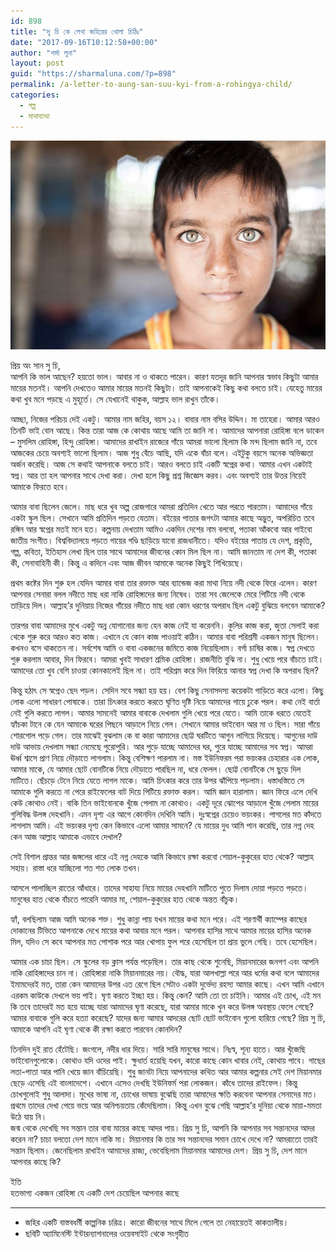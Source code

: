 ```yaml
---
id: 898
title: "সু চি কে লেখা জহিরের খোলা চিঠিঃ"
date: "2017-09-16T10:12:58+00:00"
author: "শর্মা লুনা"
layout: post
guid: "https://sharmaluna.com/?p=898"
permalink: /a-letter-to-aung-san-suu-kyi-from-a-rohingya-child/
categories:
  - গল্প
  - মাথাব্যাথা
---
```


[![](/assets/images/wp-content/uploads/2017/09/21752183_1691964837480842_5133997553089091504_n.jpg)](/assets/images/wp-content/uploads/2017/09/21752183_1691964837480842_5133997553089091504_n.jpg)

প্রিয় অং সান সু চি,  
আপনি কি ভাল আছেন? হয়তো ভাল। আবার না ও থাকতে পারেন। কারণ যতদূর জানি আপনার স্বভাব কিছুটা আমার মায়ের মতনই। আপনি দেখতেও আমার মায়ের মতনই কিছুটা। তাই আপনাকেই কিছু কথা বলতে চাই। যেহেতু মায়ের কথা খুব মনে পড়ছে এ মুহূর্তে। সে যেখানেই থাকুক, আল্লাহ ভাল রাখুন তাঁকে।

আচ্ছা, নিজের পরিচয় দেই একটু। আমার নাম জহির, বয়স ১২। বাবার নাম বসির উদ্দিন। মা তাহেরা। আমার আরও তিনটি ভাই বোন আছে। কিন্ত তারা আজ কে কোথায় আছে আমি তা জানি না। আমাদের আপনারা রোহিঙ্গা বলে ডাকেন – মুসলিম রোহিঙ্গা, হিন্দু রোহিঙ্গা। আমাদের রাখাইন রাজ্যের গাঁয়ে আমরা ভালো ছিলাম কি মন্দ ছিলাম জানি না, তবে আজকের চেয়ে অবশ্যই ভালো ছিলাম। আজ শুধু বেঁচে আছি, যদি একে বাঁচা বলে। এইটুকু বয়সে অনেক অভিজ্ঞতা অর্জন করেছি। আজ সে কথাই আপনাকে বলতে চাই। আরও বলতে চাই একটি স্বপ্নের কথা। আমার এখন একটাই স্বপ্ন। আর তা হল আপনার সাথে দেখা করা। দেখা হলে কিছু প্রশ্ন জিজ্ঞেস করব। এবং অবশ্যই তার উত্তর নিয়েই আমাকে ফিরতে হবে।

আমার বাবা ছিলেন জেলে। মাছ ধরে খুব অল্প রোজগারে আমরা প্রতিদিন খেতে আর পরতে পারতাম। আমাদের গাঁয়ে একটা স্কুল ছিল। সেখানে আমি প্রতিদিন পড়তে যেতাম। বইয়ের পাতার জগৎটা আমার কাছে অদ্ভুত, অপরিচিত তবে রঙ্গিন আর স্বপ্নের মতই মনে হত। কল্পনায় দেখতাম আমিও একদিন দেশের নাম বলবো, পতাকা আঁকবো আর গাইবো জাতীয় সংগীত। বিশ্ববিদ্যালয়ে পড়তে গায়ের গণ্ডি ছাড়িয়ে যাবো রাজধানীতে। যদিও বইয়ের পাতায় যে দেশ, প্রকৃতি, গল্প, কবিতা, ইতিহাস লেখা ছিল তার সাথে আমাদের জীবনের কোন মিল ছিল না। আমি জানতাম না দেশ কী, পতাকা কী, সেনাবাহিনী কী। কিন্তু এ কদিনে এবং আজ জীবন আমাকে অনেক কিছুই শিখিয়েছে।

প্রথম কষ্টের দিন শুরু হল যেদিন আমার বাবা তার রক্তাক্ত আর ব্যান্ডেজ করা মাথা নিয়ে নদী থেকে ফিরে এলেন। কারণ আপনার সেনারা বলল নদীতে মাছ ধরা নাকি রোহিঙ্গাদের জন্য নিষেধ। তারা সব জেলেকে মেরে পিটিয়ে নদী থেকে তাড়িয়ে দিল। আল্লাহ’র দুনিয়ায় নিজের গাঁয়ের নদীতে মাছ ধরা কোন ধরণের অপরাধ ছিল একটু বুঝিয়ে বলবেন আমাকে?

তারপর বাবা আমাদের মুখে একটু অন্ন যোগানোর জন্য হেন কাজ নেই যা করেননি। কুলির কাজ করা, জুতা সেলাই করা থেকে শুরু করে আরও কত কাজ। এখানে যে কোন কাজ পাওয়াই কঠিন। আমার বাবা পরিশ্রমী একজন মানুষ ছিলেন। কখনও বসে থাকতেন না। সর্বশেষ আমি ও বাবা একজনের জমিতে কাজ নিয়েছিলাম। বর্গা চাষির কাজ। স্বপ্ন দেখতে শুরু করলাম আবার, দিন ফিরবে। আমরা খুবই সাধারণ শ্রমিক রোহিঙ্গা। রাজনীতি বুঝি না। শুধু খেয়ে পরে বাঁচতে চাই। আমাদের তো খুব বেশি চাওয়া কোনকালেই ছিল না। তাই পরিশ্রম করে দিন ফিরিয়ে আনার স্বপ্ন দেখা কি অপরাধ ছিল?

কিন্তু হঠাৎ সে স্বপ্নেও ছেদ পড়ল। সেদিন সবে সন্ধ্যা হয় হয়। বেশ কিছু সেনাসদস্য কয়েকটা গাড়িতে করে এলো। কিছু লোক এলো সাধারণ পোষাকে। তারা চিৎকার করতে করতে ঘৃণিত দৃষ্টি নিয়ে আমাদের গায়ে ঢুকে পরল। কথা নেই বার্তা নেই গুলি করতে লাগল। আমার সামনেই আমার বাবাকে দেখলাম গুলি খেয়ে পরে যেতে। আমি তাকে ধরতে যেতেই হ্যাঁচকা টানে কে যেন আমাকে ঘরের পিছনে আড়ালে নিয়ে গেল। সেখানে আমার ভাইবোন আর মা ও ছিল। সারা গাঁয়ে শোরগোল পড়ে গেল। তার মাঝেই বুঝলাম কে বা কারা আমাদের ছোট্ট ঘরটিতে আগুন লাগিয়ে দিয়েছে। আগুনের দাউ দাউ আভায় দেখলাম সন্ধ্যা নেমেছে পুরোপুরি। আর পুড়ে যাচ্ছে আমাদের ঘর, পুরে যাচ্ছে আমাদের সব স্বপ্ন। আমরা ঊর্ধ্ব শ্বাসে প্রাণ নিয়ে দৌড়াতে লাগলাম। কিন্তু বেশিক্ষণ পারলাম না। মস্ত ইউনিফরম পরা ভয়ংকর চেহারার এক লোক, আমার মাকে, যে আমার ছোট বোনটিকে নিয়ে দৌড়াতে পারছিল না, ধরে ফেলল। ছোট্ট বোনটিকে সে ছুড়ে দিল মাটিতে। ছেঁচড়ে টেনে নিয়ে যেতে লাগল মাকে। আমি চিৎকার করে তার উপর ঝাঁপিয়ে পড়লাম। ধস্তাধস্তিতে সে আমাকে গুলি করতে না পেরে রাইফেলের বাট দিয়ে পিটিয়ে রক্তাক্ত করল। আমি জ্ঞান হারালাম। জ্ঞান ফিরে এলে দেখি কেউ কোথাও নেই। বাকি তিন ভাইবোনকে খুঁজে পেলাম না কোথাও। একটু দূরে ঝোপের আড়ালে খুঁজে পেলাম মায়ের গুলিবিদ্ধ উলঙ্গ দেহখানি। এমন দৃশ্য এর আগে কোনদিন দেখিনি আমি। দুঃস্বপ্নের চেয়েও ভয়ংকর। পাগলের মত কাঁদতে লাগলাম আমি। এই ভয়ংকর দৃশ্য কেন কিভাবে এলো আমার সামনে? যে মায়ের দুধ আমি পান করেছি, তার নগ্ন দেহ কেন আজ আল্লাহ আমাকে এভাবে দেখাল?

সেই বিশাল প্রান্তর আর জঙ্গলের ধারে এই নগ্ন দেহকে আমি কিভাবে রক্ষা করবো শেয়াল-কুকুরের হাত থেকে? আল্লাহ সহায়। রাস্তা ধরে যাচ্ছিলো শত শত লোক তখন।

আসলে পালাচ্ছিল রাতের আঁধারে। তাদের সাহায্য নিয়ে মায়ের দেহখানি মাটিতে পুতে দিলাম দোয়া পড়তে পড়তে। মানুষের হাত থেকে বাঁচতে পারেনি আমার মা, শেয়াল-কুকুরের হাত থেকে অন্তত বাঁচুক।

হ্যাঁ, বলছিলাম আজ আমি অনেক শক্ত। শুধু কান্না পায় যখন মায়ের কথা মনে পরে। এই শরণার্থী ক্যাম্পের কাছের দোকানের টিভিতে আপনাকে দেখে মায়ের কথা আবার মনে পরল। আপনার হাসির সাথে আমার মায়ের হাসির অনেক মিল, যদিও সে কবে আপনার মত পোশাক পরে আর খোপায় ফুল পরে হেসেছিল তা প্রায় ভুলে গেছি। তবে হেসেছিল।

আমার এক চাচা ছিল। সে স্কুলের বড় ক্লাস পর্যন্ত পড়েছিল। তার কাছ থেকে শুনেছি, মিয়ানমারের জনগণ এবং আপনি নাকি রোহিঙ্গাদের চান না। রোহিঙ্গারা নাকি মিয়ানমারের নয়। বৌদ্ধ, যারা আলখাল্লা পরে আর ধর্মের কথা বলে আমাদের ইমামদেরই মত, তারা কেন আমাদের উপর এত রেগে ছিল সেটাও একটা দুর্ভেদ্য রহস্য আমার কাছে। এখন আমি এখানে এরকম কাউকে দেখলে ভয় পাই। ঘৃণা করতে ইচ্ছা হয়। কিন্তু কেন? আমি তো তা চাইনি। আমার এই চোখ, এই মন কি তবে তাদেরই মত হয়ে যাচ্ছে যারা আমাদের ঘৃণা করেছে, যারা আমার মাকে খুন করে উলঙ্গ অবস্থায় ফেলে গেছে? আমার বাবাকে গুলি করে হত্যা করেছে? যাদের জন্য আমার আদরের ছোট ছোট ভাইবোন গুলো হারিয়ে গেছে? প্রিয় সু চি, আমাকে আপনি এই ঘৃণা থেকে কী রক্ষা করতে পারবেন কোনদিন?

তিনদিন দুই রাত হেঁটেছি। জংগলে, নদীর ধার দিয়ে। সারি সারি মানুষের সাথে। নিঃস্ব, শূন্য হাতে। আর খুঁজেছি ভাইবোনগুলোকে। কোথাও যদি ওদের পাই। ক্ষুধার্ত হয়েছি যখন, কারো কাছে কোন খাবার নেই, কোথায় পাবে। গাছের লতা-পাতা আর পানি খেয়ে জান বাঁচিয়েছি। শুধু জানটা নিয়ে আপনাদের কথিত আর আমার কল্পনার সেই দেশ মিয়ানমার ছেড়ে এসেছি এই বাংলাদেশে। এখানে এসেও দেখছি ইউনিফর্ম পরা লোকজন। কাঁধে তাদের রাইফেল। কিন্তু চোখগুলোই শুধু আলাদা। মুখের ভাষা না, চোখের ভাষায় বুঝেছি তারা আমাদের ক্ষতি করবেনা আপনার সেনাদের মত। প্রথমে তাদের দেখা পেয়ে ভয়ে আর অনিশ্চয়তায় কেঁদেছিলাম। কিন্তু এখন বুঝে গেছি আল্লাহ’র দুনিয়া থেকে মায়া-মমতা উঠে যায় নি।  
জন্ম থেকে দেখেছি সব সন্তান তার বাবা মায়ের কাছে আদর পায়। প্রিয় সু চি, আপনি কি আপনার সব সন্তানদের আদর করেন না? চাচা বলতো দেশ মানে নাকি মা। মিয়ানমার কি তার সব সন্তানদের সমান চোখে দেখে না? আমরাতো তারই সন্তান ছিলাম। জেনেছিলাম রাখাইন আমাদের রাজ্য, ভেবেছিলাম মিয়ানমার আমাদের দেশ। প্রিয় সু চি, দেশ মানে আপনার কাছে কি?

ইতি  
হতভাগ্য একজন রোহিঙ্গা যে একটি দেশ চেয়েছিল আপনার কাছে

---

- জহির একটি বাস্তবধর্মী কাল্পনিক চরিত্র। কারো জীবনের সাথে মিলে গেলে তা নেহায়েতই কাকতালীয়।
- ছবিটি অ্যামিনেস্টি ইন্টারন্যাশনালের ওয়েবসাইট থেকে সংগৃহীত
